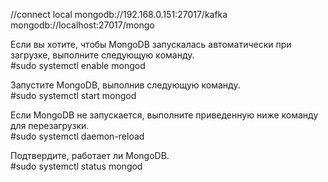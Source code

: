 //connect local
mongodb://192.168.0.151:27017/kafka
mongodb://localhost:27017/mongo

Если вы хотите, чтобы MongoDB запускалась автоматически при загрузке, выполните следующую команду.  
#sudo systemctl enable mongod  

Запустите MongoDB, выполнив следующую команду.  
#sudo systemctl start mongod  

Если MongoDB не запускается, выполните приведенную ниже команду для перезагрузки.  
#sudo systemctl daemon-reload  

Подтвердите, работает ли MongoDB.  
#sudo systemctl status mongod  
